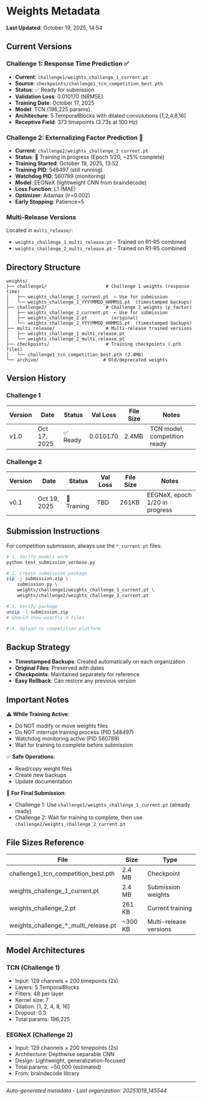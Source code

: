 # Weights Metadata

**Last Updated**: October 19, 2025, 14:54

## Current Versions

### Challenge 1: Response Time Prediction ✅
- **Current**: `challenge1/weights_challenge_1_current.pt`
- **Source**: `checkpoints/challenge1_tcn_competition_best.pth`
- **Status**: ✅ Ready for submission
- **Validation Loss**: 0.010170 (NRMSE)
- **Training Date**: October 17, 2025
- **Model**: TCN (196,225 params)
- **Architecture**: 5 TemporalBlocks with dilated convolutions [1,2,4,8,16]
- **Receptive Field**: 373 timepoints (3.73s at 100 Hz)

### Challenge 2: Externalizing Factor Prediction 🔄
- **Current**: `challenge2/weights_challenge_2_current.pt`
- **Status**: 🔄 Training in progress (Epoch 1/20, ~25% complete)
- **Training Started**: October 19, 2025, 13:52
- **Training PID**: 548497 (still running)
- **Watchdog PID**: 560789 (monitoring)
- **Model**: EEGNeX (lightweight CNN from braindecode)
- **Loss Function**: L1 (MAE)
- **Optimizer**: Adamax (lr=0.002)
- **Early Stopping**: Patience=5

### Multi-Release Versions
Located in `multi_release/`:
- `weights_challenge_1_multi_release.pt` - Trained on R1-R5 combined
- `weights_challenge_2_multi_release.pt` - Trained on R1-R5 combined

## Directory Structure

```
weights/
├── challenge1/                      # Challenge 1 weights (response time)
│   ├── weights_challenge_1_current.pt  ← Use for submission
│   └── weights_challenge_1_YYYYMMDD_HHMMSS.pt  (timestamped backups)
├── challenge2/                      # Challenge 2 weights (p_factor)
│   ├── weights_challenge_2_current.pt  ← Use for submission  
│   ├── weights_challenge_2.pt         (original)
│   └── weights_challenge_2_YYYYMMDD_HHMMSS.pt  (timestamped backups)
├── multi_release/                   # Multi-release trained versions
│   ├── weights_challenge_1_multi_release.pt
│   └── weights_challenge_2_multi_release.pt
├── checkpoints/                     # Training checkpoints (.pth files)
│   └── challenge1_tcn_competition_best.pth (2.4MB)
└── archive/                        # Old/deprecated weights
```

## Version History

### Challenge 1
| Version | Date | Status | Val Loss | File Size | Notes |
|---------|------|--------|----------|-----------|-------|
| v1.0 | Oct 17, 2025 | ✅ Ready | 0.010170 | 2.4MB | TCN model, competition ready |

### Challenge 2  
| Version | Date | Status | Val Loss | File Size | Notes |
|---------|------|--------|----------|-----------|-------|
| v0.1 | Oct 19, 2025 | 🔄 Training | TBD | 261KB | EEGNeX, epoch 1/20 in progress |

## Submission Instructions

For competition submission, always use the `*_current.pt` files:

```bash
# 1. Verify models work
python test_submission_verbose.py

# 2. Create submission package
zip -j submission.zip \
    submission.py \
    weights/challenge1/weights_challenge_1_current.pt \
    weights/challenge2/weights_challenge_2_current.pt

# 3. Verify package
unzip -l submission.zip
# Should show exactly 3 files

# 4. Upload to competition platform
```

## Backup Strategy

- **Timestamped Backups**: Created automatically on each organization
- **Original Files**: Preserved with dates
- **Checkpoints**: Maintained separately for reference
- **Easy Rollback**: Can restore any previous version

## Important Notes

⚠️ **While Training Active**:
- Do NOT modify or move weights files
- Do NOT interrupt training process (PID 548497)
- Watchdog monitoring active (PID 560789)
- Wait for training to complete before submission

✅ **Safe Operations**:
- Read/copy weight files
- Create new backups
- Update documentation

🎯 **For Final Submission**:
- Challenge 1: Use `challenge1/weights_challenge_1_current.pt` (already ready)
- Challenge 2: Wait for training to complete, then use `challenge2/weights_challenge_2_current.pt`

## File Sizes Reference

| File | Size | Type |
|------|------|------|
| challenge1_tcn_competition_best.pth | 2.4 MB | Checkpoint |
| weights_challenge_1_current.pt | 2.4 MB | Submission weights |
| weights_challenge_2.pt | 261 KB | Current training |
| weights_challenge_*_multi_release.pt | ~300 KB | Multi-release versions |

## Model Architectures

### TCN (Challenge 1)
- Input: 129 channels × 200 timepoints (2s)
- Layers: 5 TemporalBlocks
- Filters: 48 per layer
- Kernel size: 7
- Dilation: [1, 2, 4, 8, 16]
- Dropout: 0.3
- Total params: 196,225

### EEGNeX (Challenge 2)
- Input: 129 channels × 200 timepoints (2s)
- Architecture: Depthwise separable CNN
- Design: Lightweight, generalization-focused
- Total params: ~50,000 (estimated)
- From: braindecode library

---

*Auto-generated metadata - Last organization: 20251019_145544*
